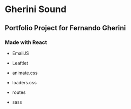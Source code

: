# Gherini Sound
## Portfolio Project for Fernando Gherini
### Made with React

  * EmailJS
  - Leaftlet
  + animate.css
  - loaders.css
  + routes
  - sass
